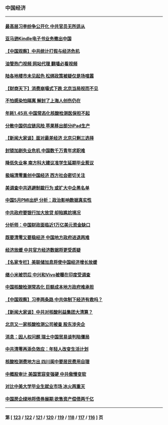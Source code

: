 ### 中国经济
---
#### [最高层习李纷争公开化 中共官员无所适从](../../pages/ncid283/n13751052.md?06030045) 
#### [亚马逊Kindle电子书业务撤出中国](../../pages/ncid283/n13750981.md?06030045) 
#### [【中国观察】中共统计打假与经济危机](../../pages/ncid283/n13750644.md?06030045) 
#### [油管热门视频 网站代理 翻墙必看视频](http://209.222.30.114:81/youtube.html?06030045)
#### [陆各地楼市未见起色 松绑政策被疑仅是场喧嚣](../../pages/ncid283/n13750720.md?06030045) 
#### [【财商天下】消费崩塌式下跌 北京当局视而不见](../../pages/ncid283/n13750403.md?06030045) 
#### [不怕感染怕隔离 解封了上海人创伤仍在](../../pages/ncid283/n13750182.md?06030045) 
#### [年耗1.45兆 中国常态化核酸检测医保担不起](../../pages/ncid283/n13750242.md?06030045) 
#### [分散中国供应链风险 苹果移出部分iPad生产](../../pages/ncid283/n13750185.md?06030045) 
#### [【新闻大家谈】面对最差经济 北京只剩三选择](../../pages/ncid283/n13750218.md?06030045) 
#### [封锁加剧失业危机 中国数千万青年求职难](../../pages/ncid283/n13750007.md?06030045) 
#### [降低失业率 南方科大建议准学生延期毕业惹议](../../pages/ncid283/n13749716.md?06030045) 
#### [极端清零重创中国经济 西方社会密切关注](../../pages/ncid283/n13749627.md?06030045) 
#### [美调查中共逃避制裁行为 或扩大中企黑名单](../../pages/ncid283/n13749587.md?06030045) 
#### [中国5月PMI出炉 分析：政治影响数据真实性](../../pages/ncid283/n13749371.md?06030045) 
#### [中共政府要银行加大放贷 却陷尴尬境况](../../pages/ncid283/n13749486.md?06030045) 
#### [分析师：中国财政面临近1万亿美元资金缺口](../../pages/ncid283/n13749225.md?06030045) 
#### [既要清零又要稳经济 中国地方政府进退两难](../../pages/ncid283/n13749183.md?06030045) 
#### [经济放缓 中共官方经济数据将更受质疑](../../pages/ncid283/n13748931.md?06030045) 
#### [【名家专栏】美联储加息将使中国经济增长放缓](../../pages/ncid283/n13748603.md?06030045) 
#### [继小米被罚后 中兴和Vivo被曝在印度受调查](../../pages/ncid283/n13748792.md?06030045) 
#### [中国核酸检测常态化 巨额成本地方政府难承担](../../pages/ncid283/n13748745.md?06030045) 
#### [【中国观察】习李两条路 中共体制下经济有救吗？](../../pages/ncid283/n13748574.md?06030045) 
#### [【新闻大家谈】中共对核酸利益集团大清算？](../../pages/ncid283/n13748668.md?06030045) 
#### [北京又一家核酸检测公司被查 股东涉央企](../../pages/ncid283/n13748205.md?06030045) 
#### [消息：因人权问题 瑞士中国贸易谈判陷僵局](../../pages/ncid283/n13748201.md?06030045) 
#### [中共清零再添负效应：年轻人改变生活计划](../../pages/ncid283/n13748102.md?06030045) 
#### [核酸检测费地方出 四川阆中要居民费用自理](../../pages/ncid283/n13747265.md?06030045) 
#### [中概股审计 美国宽容变强硬 中共傲慢变软](../../pages/ncid283/n13747819.md?06030045) 
#### [对比中美大学毕业生就业市场 冰火两重天](../../pages/ncid283/n13747528.md?06030045) 
#### [中国房企绿地将债券展期 欲售资产偿债两千亿](../../pages/ncid283/n13747588.md?06030045) 

---
#### 第 [ [123](./123.md?06030045) / [122](./122.md?06030045) / [121](./121.md?06030045) / [120](./120.md?06030045) / [119](./119.md?06030045) / [118](./118.md?06030045) / [117](./117.md?06030045) / [116](./116.md?06030045) ] 页

